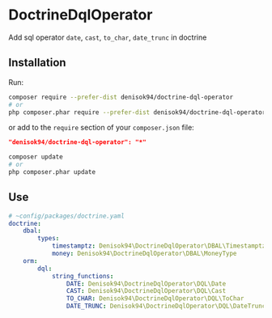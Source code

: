 # DoctrineDqlOperator

Add sql operator `date`, `cast`, `to_char`, `date_trunc` in doctrine

## Installation

Run:

```bash
composer require --prefer-dist denisok94/doctrine-dql-operator
# or
php composer.phar require --prefer-dist denisok94/doctrine-dql-operatorr
```

or add to the `require` section of your `composer.json` file:

```json
"denisok94/doctrine-dql-operator": "*"
```

```bash
composer update
# or
php composer.phar update
```

## Use

```yaml
# ~config/packages/doctrine.yaml
doctrine:
    dbal:
        types:
            timestamptz: Denisok94\DoctrineDqlOperator\DBAL\Timestamptz
            money: Denisok94\DoctrineDqlOperator\DBAL\MoneyType
    orm:
        dql:
            string_functions:
                DATE: Denisok94\DoctrineDqlOperator\DQL\Date
                CAST: Denisok94\DoctrineDqlOperator\DQL\Cast
                TO_CHAR: Denisok94\DoctrineDqlOperator\DQL\ToChar
                DATE_TRUNC: Denisok94\DoctrineDqlOperator\DQL\DateTrunc
```